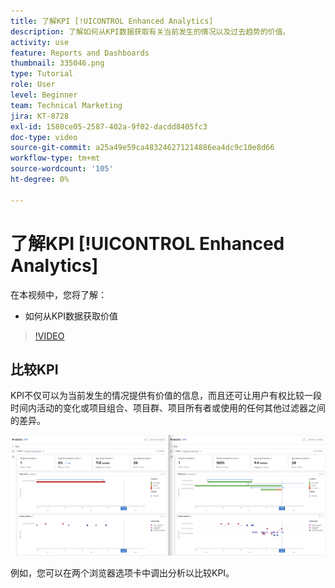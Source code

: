 ```yaml
---
title: 了解KPI [!UICONTROL Enhanced Analytics]
description: 了解如何从KPI数据获取有关当前发生的情况以及过去趋势的价值。
activity: use
feature: Reports and Dashboards
thumbnail: 335046.png
type: Tutorial
role: User
level: Beginner
team: Technical Marketing
jira: KT-8728
exl-id: 1580ce05-2587-402a-9f02-dacdd8405fc3
doc-type: video
source-git-commit: a25a49e59ca483246271214886ea4dc9c10e8d66
workflow-type: tm+mt
source-wordcount: '105'
ht-degree: 0%

---
```


# 了解KPI [!UICONTROL Enhanced Analytics]

在本视频中，您将了解：

* 如何从KPI数据获取价值

>[!VIDEO](https://video.tv.adobe.com/v/335046/?quality=12&learn=on)

## 比较KPI

KPI不仅可以为当前发生的情况提供有价值的信息，而且还可让用户有权比较一段时间内活动的变化或项目组合、项目群、项目所有者或使用的任何其他过滤器之间的差异。

![一个图像，其中并排显示两个浏览器选项卡](assets/section-2-0.png)

例如，您可以在两个浏览器选项卡中调出分析以比较KPI。
